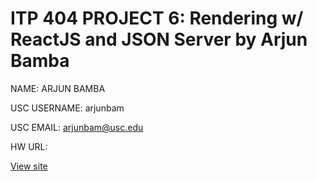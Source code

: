 # ITP 404 PROJECT 6: Rendering w/ ReactJS and JSON Server by Arjun Bamba

NAME: ARJUN BAMBA

USC USERNAME: arjunbam

USC EMAIL: arjunbam@usc.edu

HW URL: 

[View site]()


